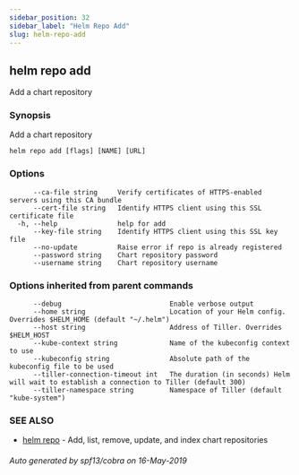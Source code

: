```yaml
---
sidebar_position: 32
sidebar_label: "Helm Repo Add"
slug: helm-repo-add
---
```


## helm repo add

Add a chart repository

### Synopsis

Add a chart repository

```
helm repo add [flags] [NAME] [URL]
```

### Options

```
      --ca-file string     Verify certificates of HTTPS-enabled servers using this CA bundle
      --cert-file string   Identify HTTPS client using this SSL certificate file
  -h, --help               help for add
      --key-file string    Identify HTTPS client using this SSL key file
      --no-update          Raise error if repo is already registered
      --password string    Chart repository password
      --username string    Chart repository username
```

### Options inherited from parent commands

```
      --debug                           Enable verbose output
      --home string                     Location of your Helm config. Overrides $HELM_HOME (default "~/.helm")
      --host string                     Address of Tiller. Overrides $HELM_HOST
      --kube-context string             Name of the kubeconfig context to use
      --kubeconfig string               Absolute path of the kubeconfig file to be used
      --tiller-connection-timeout int   The duration (in seconds) Helm will wait to establish a connection to Tiller (default 300)
      --tiller-namespace string         Namespace of Tiller (default "kube-system")
```

### SEE ALSO

* [helm repo](./helm_repo.md)	 - Add, list, remove, update, and index chart repositories

###### Auto generated by spf13/cobra on 16-May-2019
